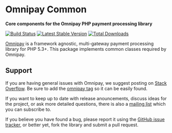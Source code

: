 # Omnipay Common

**Core components for the Omnipay PHP payment processing library**

[![Build Status](https://travis-ci.org/omnipay/common.png?branch=master)](https://travis-ci.org/omnipay/common)
[![Latest Stable Version](https://poser.pugx.org/omnipay/common/version.png)](https://packagist.org/packages/omnipay/common)
[![Total Downloads](https://poser.pugx.org/omnipay/common/d/total.png)](https://packagist.org/packages/omnipay/common)

[Omnipay](https://github.com/omnipay/omnipay) is a framework agnostic, multi-gateway payment
processing library for PHP 5.3+. This package implements common classes required by Omnipay.

## Support

If you are having general issues with Omnipay, we suggest posting on
[Stack Overflow](http://stackoverflow.com/). Be sure to add the
[omnipay tag](http://stackoverflow.com/questions/tagged/omnipay) so it can be easily found.

If you want to keep up to date with release anouncements, discuss ideas for the project,
or ask more detailed questions, there is also a [mailing list](https://groups.google.com/forum/#!forum/omnipay) which
you can subscribe to.

If you believe you have found a bug, please report it using the [GitHub issue tracker](https://github.com/omnipay/common/issues),
or better yet, fork the library and submit a pull request.
